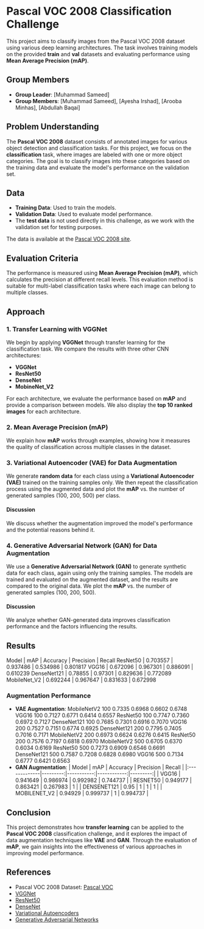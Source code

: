 # Pascal VOC 2008 Classification Challenge

This project aims to classify images from the Pascal VOC 2008 dataset using various deep learning architectures. The task involves training models on the provided **train** and **val** datasets and evaluating performance using **Mean Average Precision (mAP)**.

## Group Members

- **Group Leader**: [Muhammad Sameed]
- **Group Members**: [Muhammad Sameed], [Ayesha Irshad], [Arooba Minhas], [Abdullah Baqai]

## Problem Understanding

The **Pascal VOC 2008** dataset consists of annotated images for various object detection and classification tasks. For this project, we focus on the **classification** task, where images are labeled with one or more object categories. The goal is to classify images into these categories based on the training data and evaluate the model's performance on the validation set.

## Data

- **Training Data**: Used to train the models.
- **Validation Data**: Used to evaluate model performance.
- The **test data** is not used directly in this challenge, as we work with the validation set for testing purposes.

The data is available at the [Pascal VOC 2008 site](http://host.robots.ox.ac.uk/pascal/VOC/voc2008/index.html).

## Evaluation Criteria

The performance is measured using **Mean Average Precision (mAP)**, which calculates the precision at different recall levels. This evaluation method is suitable for multi-label classification tasks where each image can belong to multiple classes.

## Approach

### 1. **Transfer Learning with VGGNet**

We begin by applying **VGGNet** through transfer learning for the classification task. We compare the results with three other CNN architectures:
- **VGGNet**
- **ResNet50**
- **DenseNet**
- **MobineNet_V2**

For each architecture, we evaluate the performance based on **mAP** and provide a comparison between models. We also display the **top 10 ranked images** for each architecture.

### 2. **Mean Average Precision (mAP)**

We explain how **mAP** works through examples, showing how it measures the quality of classification across multiple classes in the dataset.

### 3. **Variational Autoencoder (VAE) for Data Augmentation**

We generate **random data** for each class using a **Variational Autoencoder (VAE)** trained on the training samples only. We then repeat the classification process using the augmented data and plot the **mAP** vs. the number of generated samples (100, 200, 500) per class.

#### Discussion

We discuss whether the augmentation improved the model's performance and the potential reasons behind it.

### 4. **Generative Adversarial Network (GAN) for Data Augmentation**

We use a **Generative Adversarial Network (GAN)** to generate synthetic data for each class, again using only the training samples. The models are trained and evaluated on the augmented dataset, and the results are compared to the original data. We plot the **mAP** vs. the number of generated samples (100, 200, 500).

#### Discussion

We analyze whether GAN-generated data improves classification performance and the factors influencing the results.

## Results

Model	 	| mAP 	   | Accuracy | Precision | Recall
ResNet50 	| 0.703557 | 0.937486 | 0.534986  | 0.801817
VGG16 	 	| 0.672096 | 0.967301 | 0.886091  | 0.610239
DenseNet121 	| 0.78855  | 0.97301  | 0.829636  | 0.772089
MobileNet_V2 	| 0.692244 | 0.967647 | 0.831633  | 0.672998


### Augmentation Performance
- **VAE Augmentation**:
MobileNetV2	100	0.7335	0.6968	0.6602	0.6748
VGG16	100	0.7127	0.6771	0.6414	0.6557
ResNet50	100	0.7747	0.7360	0.6972	0.7127
DenseNet121	100	0.7685	0.7301	0.6916	0.7070
VGG16	200	0.7527	0.7151	0.6774	0.6925
DenseNet121	200	0.7795	0.7405	0.7016	0.7171
MobileNetV2	200	0.6973	0.6624	0.6276	0.6415
ResNet50	200	0.7576	0.7197	0.6818	0.6970
MobileNetV2	500	0.6705	0.6370	0.6034	0.6169
ResNet50	500	0.7273	0.6909	0.6546	0.6691
DenseNet121	500	0.7587	0.7208	0.6828	0.6980
VGG16	500	0.7134	0.6777	0.6421	0.6563
- **GAN Augmentation**:
| Model        |      mAP |   Accuracy |   Precision |   Recall |
|:-------------|---------:|-----------:|------------:|---------:|
| VGG16        | 0.941649 |   0.986974 |    0.992982 | 0.744737 |
| RESNET50     | 0.949177 |   0.863421 |    0.267983 | 1        |
| DENSENET121  | 0.95     |   1        |    1        | 1        |
| MOBILENET_V2 | 0.94929  |   0.999737 |    1        | 0.994737 |

## Conclusion

This project demonstrates how **transfer learning** can be applied to the **Pascal VOC 2008** classification challenge, and it explores the impact of data augmentation techniques like **VAE** and **GAN**. Through the evaluation of **mAP**, we gain insights into the effectiveness of various approaches in improving model performance.

## References

- Pascal VOC 2008 Dataset: [Pascal VOC](http://host.robots.ox.ac.uk/pascal/VOC/voc2008/index.html)
- [VGGNet](https://arxiv.org/abs/1409.1556)
- [ResNet50](https://arxiv.org/abs/1512.03385)
- [DenseNet](https://arxiv.org/abs/1608.06993)
- [Variational Autoencoders](https://arxiv.org/abs/1312.6114)
- [Generative Adversarial Networks](https://arxiv.org/abs/1406.2661)
